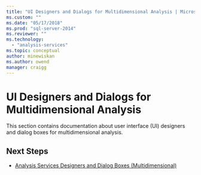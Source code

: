```yaml
---
title: "UI Designers and Dialogs for Multidimensional Analysis | Microsoft Docs"
ms.custom: ""
ms.date: "05/17/2018"
ms.prod: "sql-server-2014"
ms.reviewer: ""
ms.technology: 
  - "analysis-services"
ms.topic: conceptual
author: minewiskan
ms.author: owend
manager: craigg
---
```

# UI Designers and Dialogs for Multidimensional Analysis

This section contains documentation about user interface (UI) designers and dialog boxes for multidimensional analysis.

## Next Steps

- [Analysis Services Designers and Dialog Boxes (Multidimensional)](../analysis-services-designers-and-dialog-boxes-multidimensional-data.md)

